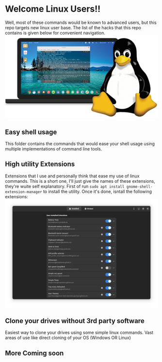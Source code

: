 # Welcome Linux Users!!
Well, most of these commands would be known to advanced users, but this repo targets new linux user base. The list of the hacks that this repo contains is given below for convenient navigation.
![Linux logo](/assets/second.jpg)
## Easy shell usage
This folder contains the commands that would ease your shell usage using multiple implementations of command line tools.

## High utility Extensions
Extensions that I use and personally think that ease my use of linux commands.
This is a short one, I'll just give the names of these extensions, they're wuite self explanatory.
First of run `sudo apt install gnome-shell-extension-manager` to install the utility. Once it's done, isntall the following extensions:
![extensions](/assets/extensions.png)


## Clone your drives without 3rd party software
Easiest way to clone your drives using some simple linux commands. Vast areas of use like direct cloning of your OS (Windows OR Linux)

## More Coming soon

